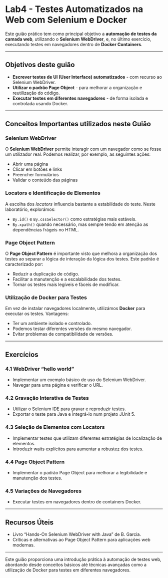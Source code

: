 # Lab4 - Testes Automatizados na Web com Selenium e Docker

Este guião prático tem como principal objetivo a **automação de testes da camada web**, utilizando o **Selenium WebDriver**, e, no último exercício, executando testes em navegadores dentro de **Docker Containers**.

---

## Objetivos deste guião

- **Escrever testes de UI (User Interface) automatizados** - com recurso ao Selenium WebDriver.
- **Utilizar o padrão Page Object** - para melhorar a organização e reutilização do código.
- **Executar testes em diferentes navegadores** - de forma isolada e controlada usando Docker.

---

## Conceitos Importantes utilizados neste Guião

### **Selenium WebDriver**
O **Selenium WebDriver** permite interagir com um navegador como se fosse um utilizador real. Podemos realizar, por exemplo, as seguintes ações:
- Abrir uma página
- Clicar em botões e links
- Preencher formulários
- Validar o conteúdo das páginas

### **Locators e Identificação de Elementos**
A escolha dos *locators* influencia bastante a estabilidade do teste. Neste laboratório, explorámos:
- `By.id()` e `By.cssSelector()` como estratégias mais estáveis.
- `By.xpath()` quando necessário, mas sempre tendo em atenção as dependências frágeis no HTML.

### **Page Object Pattern**
O **Page Object Pattern** é importante visto que melhora a organização dos testes ao separar a lógica de interação da lógica dos testes. Este padrão é caracterizado por:
- Reduzir a duplicação de código.
- Facilitar a manutenção e a escalabilidade dos testes.
- Tornar os testes mais legíveis e fáceis de modificar.

### **Utilização de Docker para Testes**
Em vez de instalar navegadores localmente, utilizámos **Docker** para executar os testes. Vantagens:
- Ter um ambiente isolado e controlado.
- Podemos testar diferentes versões do mesmo navegador.
- Evitar problemas de compatibilidade de versões.

---

## Exercícios

### 4.1 WebDriver “hello world”
- Implementar um exemplo básico de uso do Selenium WebDriver.
- Navegar para uma página e verificar o URL.

### 4.2 Gravação Interativa de Testes
- Utilizar o Selenium IDE para gravar e reproduzir testes.
- Exportar o teste para Java e integrá-lo num projeto JUnit 5.

### 4.3 Seleção de Elementos com Locators
- Implementar testes que utilizam diferentes estratégias de localização de elementos.
- Introduzir waits explícitos para aumentar a robustez dos testes.

### 4.4 Page Object Pattern
- Implementar o padrão Page Object para melhorar a legibilidade e manutenção dos testes.

### 4.5 Variações de Navegadores
- Executar testes em navegadores dentro de containers Docker.

---

## Recursos Úteis
- Livro “Hands-On Selenium WebDriver with Java” de B. Garcia.
- Críticas e alternativas ao Page Object Pattern para aplicações web modernas.

---

Este guião proporciona uma introdução prática à automação de testes web, abordando desde conceitos básicos até técnicas avançadas como a utilização de Docker para testes em diferentes navegadores.